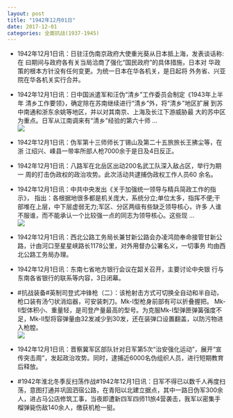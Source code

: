 ```yaml
---
layout: post
title: "1942年12月01日"
date: 2017-12-01
categories: 全面抗战(1937-1945)
---
```


<meta name="referrer" content="no-referrer" />

- 1942年12月1日讯：日驻汪伪南京政府大使重光葵从日本抵上海，发表谈话称:在 曰期间与政府各有关当局洽商了强化“国民政府”的具体措施，日本对 华政策的根本方针没有任何变更。为统一日本在华各机关，是日起将 外务省、兴亚院在华各机关实行合并。 

- 1942年12月1日讯：日中国派遣军和汪伪“清乡”工作委员会制定《1943年上半年 清乡工作要领》，确定除在苏南继续进行“清乡”外，将“清乡”地区扩展 到苏中南通和浙东余姚等地区，并以对其南京、上海及长江下游威胁最 大的苏中区为重点。日军从江南调来有“清乡”经验的第六十师 ... <br/><img src="https://wx4.sinaimg.cn/large/aca367d8ly1fm1kg2ox2sj20c80bxdfz.jpg" />

- 1942年12月1日讯：伪军第十三师师长丁锡山及第二十五旅旅长王拂尘等，在浙 江绍兴、嵊县一带率所部人枪7000余于是日及4日反正。 

- 1942年12月1日讯：八路军在北岳区出动200名武工队深入敌占区，举行为期一 周的打击伪政权的政治攻势。此次活动共逮捕伪政权工作人员60 余名。 

- 1942年12月1日讯：中共中央发出《关于加强统一领导与精兵简政工作的指示》， 指出：各根据地很多都是机关庞大，系统分立;单位太多，指挥不便;干 部堆在上层，中下层虚弱无力;军区、分区两级有些缺乏领导核心，许多 人谁不服谁，而不能承认一个比较强一点的同志为领导核心。这些现 ... <br/><img src="https://wx1.sinaimg.cn/large/aca367d8ly1fm1f90fqlyj20c80hrmxi.jpg" />

- 1942年12月1日讯：西北公路工务局长兼甘新公路会办凌鸿勋奉命接管甘新公 路，计由河口至星星峡路长1178公里，对外用督办公署名义，一切事务 均由西北公路工务局办理。 

- 1942年12月1日讯：东南七省地方银行会议在韶关召开，主要讨论中央银 行与东南各省银行的联系等内容，3日闭幕。 

- #抗战装备#英制司登式冲锋枪（二）：该枪射击方式可切换全自动和半自动，枪口装有汤勺状消焰器，可安装刺刀。Mk-I型枪身前部有可以折叠握把。 Mk-II型体积小、重量轻，是司登产量最高的型号。为克服Mk-I型弹匣弹簧强度不足，Mk-II型将容弹量由32发减少到30发，还在装弹口设置翻盖，以防污物进入枪膛。 <br/><img src="https://wx3.sinaimg.cn/large/aca367d8ly1fm11dlrpmsj208c0d23zc.jpg" />

- 1942年12月1日讯：晋察冀军区部队针对日军第5次“治安强化运动”，展开“宣传突击周”，发起政治攻势。同时，逮捕近6000名伪组织人员，进行短期教育后释放。 

- #1942年淮北冬季反扫荡作战#1942年12月1日讯：日军不得已以数千人再度扫荡，意图打通并巩固泗宿公路，在青阳以北建立据点，其中一路日伪军300余人，进占马公店修筑工事，当夜即遭新四军四师11旅4营袭击，我军以密集手榴弹毙伤敌140余人，缴获机枪一挺。 

